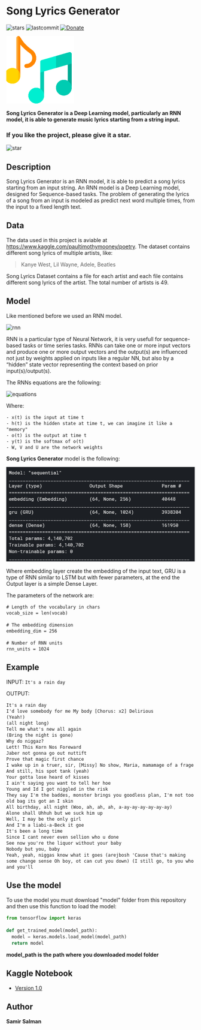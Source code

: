 Song Lyrics Generator
======
![stars](https://img.shields.io/github/stars/samirsalman/SongLyricsGenerator?style=plastic) ![lastcommit](https://img.shields.io/github/last-commit/samirsalman/SongLyricsGenerator) [![Donate](https://img.shields.io/badge/Donate-PayPal-green.svg)](https://www.paypal.com/donate?hosted_button_id=7HWMJSGMCCTB6)

![logo](https://github.com/samirsalman/SongLyricsGenerator/blob/main/logo.png)

**Song Lyrics Generator is a Deep Learning model, particularly an RNN model, it is able to generate music lyrics starting from a string input.**

### If you like the project, please give it a star. 

![star](https://img.pngio.com/small-star-3-200-x-200-making-the-webcom-black-star-small-png-200_200.png)

## Description
Song Lyrics Generator is an RNN model, it is able to predict a song lyrics starting from an input string. An RNN model is a Deep Learning model, designed for Sequence-based tasks. 
The problem of generating the lyrics of a song from an input is modeled as predict next word multiple times, from the input to a fixed length text.

## Data
The data used in this project is aviable at https://www.kaggle.com/paultimothymooney/poetry.
The dataset contains different song lyrics of multiple artists, like: 
> Kanye West, Lil Wayne, Adele, Beatles 

Song Lyrics Dataset contains a file for each artist and each file contains different song lyrics of the artist. The total number of artists is 49.

## Model

Like mentioned before we used an RNN model. 

![rnn](https://miro.medium.com/max/627/1*go8PHsPNbbV6qRiwpUQ5BQ.png)

RNN is a particular type of Neural Network, it is very usefull for sequence-based tasks or time series tasks. RNNs can take one or more input vectors and produce one or more output vectors and the output(s) are influenced not just by weights applied on inputs like a regular NN, but also by a “hidden” state vector representing the context based on prior input(s)/output(s).

The RNNs equations are the following:

![equations](https://miro.medium.com/max/558/1*55c3opV_tqm3wUwcj0m-jg.png)

Where:
```
- x(t) is the input at time t
- h(t) is the hidden state at time t, we can imagine it like a "memory"
- o(t) is the output at time t
- y(t) is the softmax of o(t)
- W, V and U are the network weights
```

**Song Lyrics Generator** model is the following:

![model](https://github.com/samirsalman/SongLyricsGenerator/blob/main/model.PNG)


Where embedding layer create the embedding of the input text, GRU is a type of RNN similar to LSTM but with fewer parameters, at the end the Output layer is a simple Dense Layer.

The parameters of the network are:

```
# Length of the vocabulary in chars
vocab_size = len(vocab)

# The embedding dimension
embedding_dim = 256

# Number of RNN units
rnn_units = 1024
```

## Example

INPUT: ```It's a rain day```

OUTPUT: 
```
It's a rain day
I'd love somebody for me My body [Chorus: x2] Delirious
(Yeah!)
(all night long)
Tell me what's new all again
(Bring the night is gone)
Why do niggaz?
Lett! This Korn Nos Foreward
Jaber not gonna go out nuttift
Prove that magic first chance
I wake up in a truer, sir, [Missy] No show, Maria, mamamage of a frage
And still, his spot tank (yeah)
Your gotta lose heard of kisses
I ain't saying you want to tell her hoe
Young and Id I got niggled in the risk
They say I'm the baddes, monster brings you goodless plan, I'm not too old bag its got an I skin
All birthday, all night (Woo, ah, ah, ah, a-ay-ay-ay-ay-ay-ay)
Alone shall Uhhuh but we suck him up
Well, I may be the only girl
And I'm a liabi-a-Beck it goe
It's been a long time
Since I cant never even sellion who u done
See now you're the liquor without your baby
Nobody but you, baby
Yeah, yeah, niggas know what it goes (arejbosh 'Cause that's making some change sense Oh boy, ot can cut you down) (I still go, to you who and you'll
```

## Use the model

To use the model you must download "model" folder from this repository and then use this function to load the model:
```python
from tensorflow import keras

def get_trained_model(model_path): 
  model = keras.models.load_model(model_path)
  return model

```
**model_path is the path where you downloaded model folder**


## Kaggle Notebook
* [Version 1.0](https://www.kaggle.com/samirsalman97/songlyrics)

## Author
**Samir Salman**
